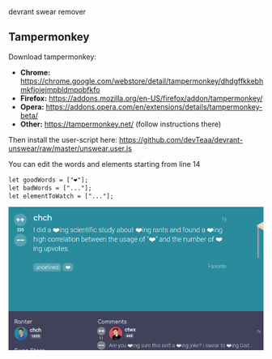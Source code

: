 devrant swear remover

## Tampermonkey

Download tampermonkey:

- **Chrome:** https://chrome.google.com/webstore/detail/tampermonkey/dhdgffkkebhmkfjojejmpbldmpobfkfo
- **Firefox:** https://addons.mozilla.org/en-US/firefox/addon/tampermonkey/
- **Opera:** https://addons.opera.com/en/extensions/details/tampermonkey-beta/
- **Other:** https://tampermonkey.net/ (follow instructions there)

Then install the user-script here:
https://github.com/devTeaa/devrant-unswear/raw/master/unswear.user.js

You can edit the words and elements starting from line 14

```
let goodWords = ["❤️"];
let badWords = ["..."];
let elementToWatch = ["..."];
```

![](sc.png)
